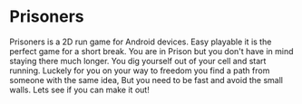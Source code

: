# Prisoners
Prisoners is a 2D run game for Android devices. Easy playable it is the perfect game for a short break.
You are in Prison but you don't have in mind staying there much longer. You dig yourself out of your cell and start running. Luckely for you on your way to freedom you find a path from someone with the same idea, But you need to be fast and avoid the small walls. Lets see if you can make it out!
